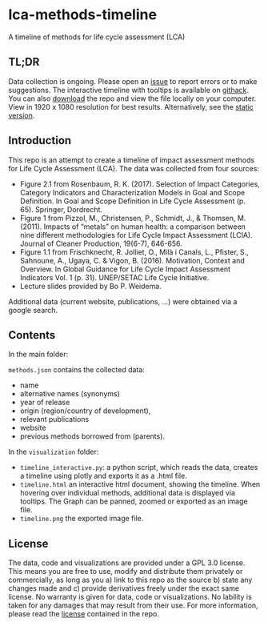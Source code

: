 # lca-methods-timeline
A timeline of methods for life cycle assessment (LCA)

## TL;DR
Data collection is ongoing. Please open an [issue](https://github.com/BenPortner/lca-methods-timeline/issues) to report errors or to make suggestions.
The interactive timeline with tooltips is available on [githack](https://rawcdn.githack.com/BenPortner/lca-methods-timeline/434efa66b580472bf3349b071abf3095dc18e228/visualization/timeline.html). You can also [download](https://github.com/BenPortner/lca-methods-timeline/archive/refs/heads/main.zip) the repo and view the file locally on your computer. View in 1920 x 1080 resolution for best results. Alternatively, see the [static version](https://github.com/BenPortner/lca-methods-timeline/tree/main/visualization/timeline.png).

## Introduction

This repo is an attempt to create a timeline of impact assessment methods for Life Cycle Assessment (LCA). The data was collected from four sources:
- Figure 2.1 from Rosenbaum, R. K. (2017). Selection of Impact Categories, Category Indicators and Characterization Models in Goal and Scope Definition. In Goal and Scope Definition in Life Cycle Assessment (p. 65). Springer, Dordrecht.
- Figure 1 from Pizzol, M., Christensen, P., Schmidt, J., & Thomsen, M. (2011). Impacts of “metals” on human health: a comparison between nine different methodologies for Life Cycle Impact Assessment (LCIA). Journal of Cleaner Production, 19(6-7), 646-656.
- Figure 1.1 from Frischknecht, R. Jolliet, O., Milà i Canals, L., Pfister, S., Sahnoune, A., Ugaya, C. & Vigon, B. (2016). Motivation, Context and Overview. In Global Guidance for Life Cycle Impact Assessment Indicators Vol. 1 (p. 31). UNEP/SETAC Life Cycle Initiative.
- Lecture slides provided by Bo P. Weidema.

Additional data (current website, publications, ...) were obtained via a google search.

## Contents

In the main folder:

`methods.json` contains the collected data: 
- name
- alternative names (synonyms)
- year of release
- origin (region/country of development), 
- relevant publications
- website 
- previous methods borrowed from (parents).

In the `visualization` folder:
- `timeline_interactive.py`: a python script, which reads the data, creates a timeline using plotly and exports it as a .html file.
- `timeline.html` an interactive html document, showing the timeline. When hovering over individual methods, additional data is displayed via tooltips. The Graph can be panned, zoomed or exported as an image file.
- `timeline.png` the exported image file.

## License

The data, code and visualizations are provided under a GPL 3.0 license. This means you are free to use, modify and distribute them privately or commercially, as long as you a) link to this repo as the source b) state any changes made and c) provide derivatives freely under the exact same license. No warranty is given for data, code or visualizations. No lability is taken for any damages that may result from their use. For more information, please read the [license](https://github.com/BenPortner/lca-methods-timeline/blob/main/LICENSE) contained in the repo.